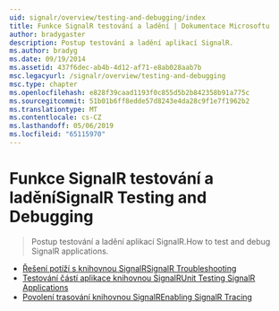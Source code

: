 ```yaml
---
uid: signalr/overview/testing-and-debugging/index
title: Funkce SignalR testování a ladění | Dokumentace Microsoftu
author: bradygaster
description: Postup testování a ladění aplikací SignalR.
ms.author: bradyg
ms.date: 09/19/2014
ms.assetid: 437f6dec-ab4b-4d12-af71-e8ab028aab7b
msc.legacyurl: /signalr/overview/testing-and-debugging
msc.type: chapter
ms.openlocfilehash: e828f39caad1193f0c855d5b2b842358b91a775c
ms.sourcegitcommit: 51b01b6ff8edde57d8243e4da28c9f1e7f1962b2
ms.translationtype: MT
ms.contentlocale: cs-CZ
ms.lasthandoff: 05/06/2019
ms.locfileid: "65115970"
---
```

# <a name="signalr-testing-and-debugging"></a><span data-ttu-id="31c68-103">Funkce SignalR testování a ladění</span><span class="sxs-lookup"><span data-stu-id="31c68-103">SignalR Testing and Debugging</span></span>

> <span data-ttu-id="31c68-104">Postup testování a ladění aplikací SignalR.</span><span class="sxs-lookup"><span data-stu-id="31c68-104">How to test and debug SignalR applications.</span></span>

- [<span data-ttu-id="31c68-105">Řešení potíží s knihovnou SignalR</span><span class="sxs-lookup"><span data-stu-id="31c68-105">SignalR Troubleshooting</span></span>](troubleshooting.md)
- [<span data-ttu-id="31c68-106">Testování částí aplikace knihovnou SignalR</span><span class="sxs-lookup"><span data-stu-id="31c68-106">Unit Testing SignalR Applications</span></span>](unit-testing-signalr-applications.md)
- [<span data-ttu-id="31c68-107">Povolení trasování knihovnou SignalR</span><span class="sxs-lookup"><span data-stu-id="31c68-107">Enabling SignalR Tracing</span></span>](enabling-signalr-tracing.md)
